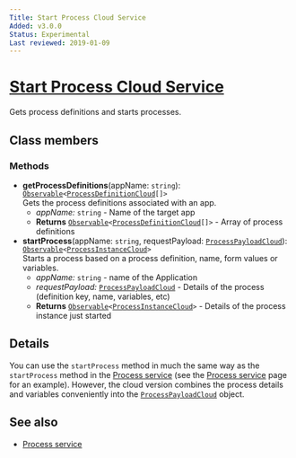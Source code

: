 ```yaml
---
Title: Start Process Cloud Service
Added: v3.0.0
Status: Experimental
Last reviewed: 2019-01-09
---
```


# [Start Process Cloud Service](../../lib/process-services-cloud/src/lib/process/start-process/services/start-process-cloud.service.ts "Defined in start-process-cloud.service.ts")

Gets process definitions and starts processes.

## Class members

### Methods

-   **getProcessDefinitions**(appName: `string`): [`Observable`](http://reactivex.io/documentation/observable.html)`<`[`ProcessDefinitionCloud`](../../lib/process-services-cloud/src/lib/process/start-process/models/process-definition-cloud.model.ts)`[]>`<br/>
    Gets the process definitions associated with an app.
    -   _appName:_ `string`  - Name of the target app
    -   **Returns** [`Observable`](http://reactivex.io/documentation/observable.html)`<`[`ProcessDefinitionCloud`](../../lib/process-services-cloud/src/lib/process/start-process/models/process-definition-cloud.model.ts)`[]>` - Array of process definitions
-   **startProcess**(appName: `string`, requestPayload: [`ProcessPayloadCloud`](../../lib/process-services-cloud/src/lib/process/start-process/models/process-payload-cloud.model.ts)): [`Observable`](http://reactivex.io/documentation/observable.html)`<`[`ProcessInstanceCloud`](../../lib/process-services-cloud/src/lib/process/start-process/models/process-instance-cloud.model.ts)`>`<br/>
    Starts a process based on a process definition, name, form values or variables.
    -   _appName:_ `string`  - name of the Application
    -   _requestPayload:_ [`ProcessPayloadCloud`](../../lib/process-services-cloud/src/lib/process/start-process/models/process-payload-cloud.model.ts)  - Details of the process (definition key, name, variables, etc)
    -   **Returns** [`Observable`](http://reactivex.io/documentation/observable.html)`<`[`ProcessInstanceCloud`](../../lib/process-services-cloud/src/lib/process/start-process/models/process-instance-cloud.model.ts)`>` - Details of the process instance just started

## Details

You can use the `startProcess` method in much the same way as the `startProcess` method in the
[Process service](../process-services/process.service.md) (see the [Process service](../process-services/process.service.md) page
for an example). However, the cloud version
combines the process details and variables conveniently into the
[`ProcessPayloadCloud`](../../lib/process-services-cloud/src/lib/process/start-process/models/process-payload-cloud.model.ts) object.

## See also

-   [Process service](../process-services/process.service.md)
